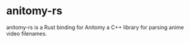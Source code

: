 # anitomy-rs
anitomy-rs is a Rust binding for Anitomy a C++ library for parsing anime video filenames.
